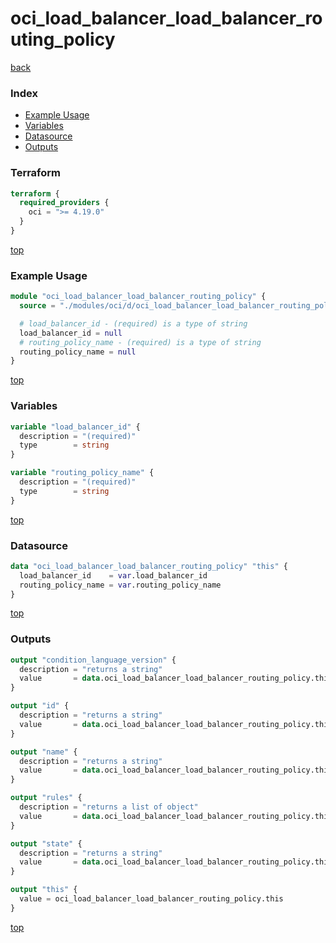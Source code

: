 # oci_load_balancer_load_balancer_routing_policy

[back](../oci.md)

### Index

- [Example Usage](#example-usage)
- [Variables](#variables)
- [Datasource](#datasource)
- [Outputs](#outputs)

### Terraform

```terraform
terraform {
  required_providers {
    oci = ">= 4.19.0"
  }
}
```

[top](#index)

### Example Usage

```terraform
module "oci_load_balancer_load_balancer_routing_policy" {
  source = "./modules/oci/d/oci_load_balancer_load_balancer_routing_policy"

  # load_balancer_id - (required) is a type of string
  load_balancer_id = null
  # routing_policy_name - (required) is a type of string
  routing_policy_name = null
}
```

[top](#index)

### Variables

```terraform
variable "load_balancer_id" {
  description = "(required)"
  type        = string
}

variable "routing_policy_name" {
  description = "(required)"
  type        = string
}
```

[top](#index)

### Datasource

```terraform
data "oci_load_balancer_load_balancer_routing_policy" "this" {
  load_balancer_id    = var.load_balancer_id
  routing_policy_name = var.routing_policy_name
}
```

[top](#index)

### Outputs

```terraform
output "condition_language_version" {
  description = "returns a string"
  value       = data.oci_load_balancer_load_balancer_routing_policy.this.condition_language_version
}

output "id" {
  description = "returns a string"
  value       = data.oci_load_balancer_load_balancer_routing_policy.this.id
}

output "name" {
  description = "returns a string"
  value       = data.oci_load_balancer_load_balancer_routing_policy.this.name
}

output "rules" {
  description = "returns a list of object"
  value       = data.oci_load_balancer_load_balancer_routing_policy.this.rules
}

output "state" {
  description = "returns a string"
  value       = data.oci_load_balancer_load_balancer_routing_policy.this.state
}

output "this" {
  value = oci_load_balancer_load_balancer_routing_policy.this
}
```

[top](#index)